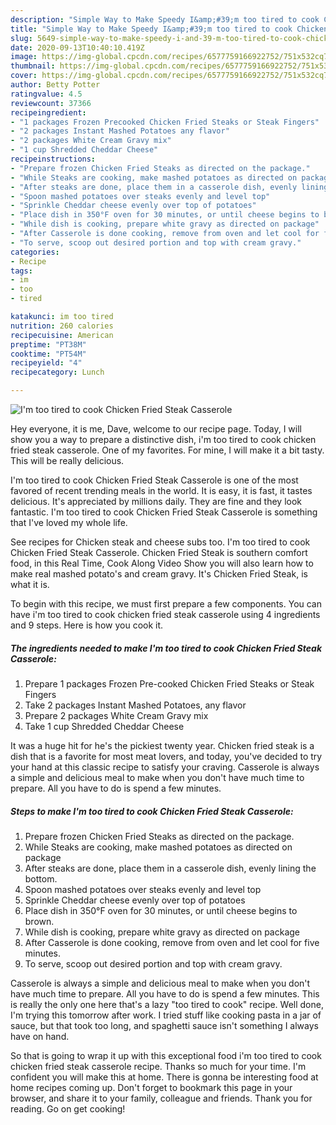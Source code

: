 ```yaml
---
description: "Simple Way to Make Speedy I&amp;#39;m too tired to cook Chicken Fried Steak Casserole"
title: "Simple Way to Make Speedy I&amp;#39;m too tired to cook Chicken Fried Steak Casserole"
slug: 5649-simple-way-to-make-speedy-i-and-39-m-too-tired-to-cook-chicken-fried-steak-casserole
date: 2020-09-13T10:40:10.419Z
image: https://img-global.cpcdn.com/recipes/6577759166922752/751x532cq70/im-too-tired-to-cook-chicken-fried-steak-casserole-recipe-main-photo.jpg
thumbnail: https://img-global.cpcdn.com/recipes/6577759166922752/751x532cq70/im-too-tired-to-cook-chicken-fried-steak-casserole-recipe-main-photo.jpg
cover: https://img-global.cpcdn.com/recipes/6577759166922752/751x532cq70/im-too-tired-to-cook-chicken-fried-steak-casserole-recipe-main-photo.jpg
author: Betty Potter
ratingvalue: 4.5
reviewcount: 37366
recipeingredient:
- "1 packages Frozen Precooked Chicken Fried Steaks or Steak Fingers"
- "2 packages Instant Mashed Potatoes any flavor"
- "2 packages White Cream Gravy mix"
- "1 cup Shredded Cheddar Cheese"
recipeinstructions:
- "Prepare frozen Chicken Fried Steaks as directed on the package."
- "While Steaks are cooking, make mashed potatoes as directed on package"
- "After steaks are done, place them in a casserole dish, evenly lining the bottom."
- "Spoon mashed potatoes over steaks evenly and level top"
- "Sprinkle Cheddar cheese evenly over top of potatoes"
- "Place dish in 350°F oven for 30 minutes, or until cheese begins to brown."
- "While dish is cooking, prepare white gravy as directed on package"
- "After Casserole is done cooking, remove from oven and let cool for five minutes."
- "To serve, scoop out desired portion and top with cream gravy."
categories:
- Recipe
tags:
- im
- too
- tired

katakunci: im too tired 
nutrition: 260 calories
recipecuisine: American
preptime: "PT38M"
cooktime: "PT54M"
recipeyield: "4"
recipecategory: Lunch

---
```



![I&#39;m too tired to cook Chicken Fried Steak Casserole](https://img-global.cpcdn.com/recipes/6577759166922752/751x532cq70/im-too-tired-to-cook-chicken-fried-steak-casserole-recipe-main-photo.jpg)

Hey everyone, it is me, Dave, welcome to our recipe page. Today, I will show you a way to prepare a distinctive dish, i&#39;m too tired to cook chicken fried steak casserole. One of my favorites. For mine, I will make it a bit tasty. This will be really delicious.

I&#39;m too tired to cook Chicken Fried Steak Casserole is one of the most favored of recent trending meals in the world. It is easy, it is fast, it tastes delicious. It's appreciated by millions daily. They are fine and they look fantastic. I&#39;m too tired to cook Chicken Fried Steak Casserole is something that I've loved my whole life.

See recipes for Chicken steak and cheese subs too. I&#39;m too tired to cook Chicken Fried Steak Casserole. Chicken Fried Steak is southern comfort food, in this Real Time, Cook Along Video Show you will also learn how to make real mashed potato&#39;s and cream gravy. It&#39;s Chicken Fried Steak, is what it is.


To begin with this recipe, we must first prepare a few components. You can have i&#39;m too tired to cook chicken fried steak casserole using 4 ingredients and 9 steps. Here is how you cook it.

<!--inarticleads1-->

##### The ingredients needed to make I&#39;m too tired to cook Chicken Fried Steak Casserole:

1. Prepare 1 packages Frozen Pre-cooked Chicken Fried Steaks or Steak Fingers
1. Take 2 packages Instant Mashed Potatoes, any flavor
1. Prepare 2 packages White Cream Gravy mix
1. Take 1 cup Shredded Cheddar Cheese


It was a huge hit for he&#39;s the pickiest twenty year. Chicken fried steak is a dish that is a favorite for most meat lovers, and today, you&#39;ve decided to try your hand at this classic recipe to satisfy your craving. Casserole is always a simple and delicious meal to make when you don&#39;t have much time to prepare. All you have to do is spend a few minutes. 

<!--inarticleads2-->

##### Steps to make I&#39;m too tired to cook Chicken Fried Steak Casserole:

1. Prepare frozen Chicken Fried Steaks as directed on the package.
1. While Steaks are cooking, make mashed potatoes as directed on package
1. After steaks are done, place them in a casserole dish, evenly lining the bottom.
1. Spoon mashed potatoes over steaks evenly and level top
1. Sprinkle Cheddar cheese evenly over top of potatoes
1. Place dish in 350°F oven for 30 minutes, or until cheese begins to brown.
1. While dish is cooking, prepare white gravy as directed on package
1. After Casserole is done cooking, remove from oven and let cool for five minutes.
1. To serve, scoop out desired portion and top with cream gravy.


Casserole is always a simple and delicious meal to make when you don&#39;t have much time to prepare. All you have to do is spend a few minutes. This is really the only one here that&#39;s a lazy &#34;too tired to cook&#34; recipe. Well done, I&#39;m trying this tomorrow after work. I tried stuff like cooking pasta in a jar of sauce, but that took too long, and spaghetti sauce isn&#39;t something I always have on hand. 

So that is going to wrap it up with this exceptional food i&#39;m too tired to cook chicken fried steak casserole recipe. Thanks so much for your time. I'm confident you will make this at home. There is gonna be interesting food at home recipes coming up. Don't forget to bookmark this page in your browser, and share it to your family, colleague and friends. Thank you for reading. Go on get cooking!
